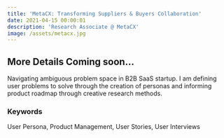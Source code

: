 ```yaml
---
title: 'MetaCX: Transforming Suppliers & Buyers Collaboration'
date: 2021-04-15 00:00:01
description: 'Research Associate @ MetaCX'
image: /assets/metacx.jpg
---
```


## More Details Coming soon...

Navigating ambiguous problem space in B2B SaaS startup. I am defining user problems to solve through the creation of personas and informing product roadmap through creative research methods.

### Keywords

User Persona, Product Management, User Stories, User Interviews
